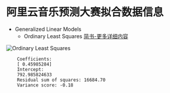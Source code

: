# 阿里云音乐预测大赛拟合数据信息

* Generalized Linear Models  
	- Ordinary Least Squares  [简书-更多详细内容](http://www.jianshu.com/p/ab96b1f5e75d)

![Ordinary Least Squares](https://github.com/chengshuyi/music_prediction/blob/master/fit/Generalized_Linear_Models/img/Ordinary_Least_Squares.png)

		Coefficients: 
		[ 0.45985284]
		Intercept: 
		792.985824633
		Residual sum of squares: 16684.70
		Variance score: -0.18

